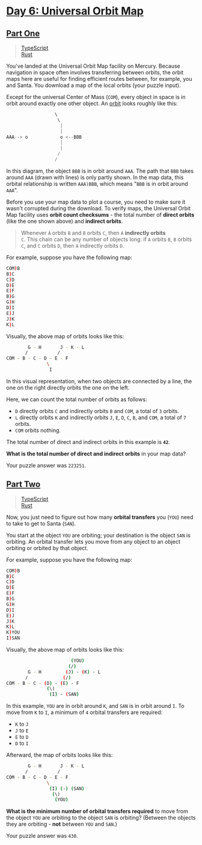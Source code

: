 # [Day 6: Universal Orbit Map](https://adventofcode.com/2019/day/6)

## [Part One](https://adventofcode.com/2019/day/6#part1)

> [TypeScript](/solutions/typescript/2019/06/part_one.ts)\
> [Rust](/solutions/rust/2019/06/src/lib.rs)

You've landed at the Universal Orbit Map facility on Mercury. Because
navigation in space often involves transferring between orbits, the orbit maps
here are useful for finding efficient routes between, for example, you and
Santa. You download a map of the local orbits (your puzzle input).

Except for the universal Center of Mass (`COM`), every object in space is in
orbit around exactly one other object. An
[orbit](https://en.wikipedia.org/wiki/Orbit) looks roughly like this:

```rs
                  \
                   \
                    |
                    |
AAA--> o            o <--BBB
                    |
                    |
                   /
                  /
```

In this diagram, the object `BBB` is in orbit around `AAA`. The path that `BBB`
takes around `AAA` (drawn with lines) is only partly shown. In the map data,
this orbital relationship is written `AAA)BBB`, which means "`BBB` is in orbit
around `AAA`".

Before you use your map data to plot a course, you need to make sure it wasn't
corrupted during the download. To verify maps, the Universal Orbit Map facility
uses **orbit count checksums** - the total number of **direct orbits** (like
the one shown above) and **indirect orbits**.

> Whenever `A` orbits `B` and `B` orbits `C`, then `A` **indirectly orbits**\
> `C`. This chain can be any number of objects long: if `A` orbits `B`, `B`
> orbits `C`, and `C` orbits `D`, then `A` indirectly orbits `D`.

For example, suppose you have the following map:

```sh
COM)B
B)C
C)D
D)E
E)F
B)G
G)H
D)I
E)J
J)K
K)L
```

Visually, the above map of orbits looks like this:

```sh
        G - H       J - K - L
       /           /
COM - B - C - D - E - F
               \
                I
```

In this visual representation, when two objects are connected by a line, the
one on the right directly orbits the one on the left.

Here, we can count the total number of orbits as follows:

- `D` directly orbits `C` and indirectly orbits `B` and `COM`, a total of `3`
  orbits.
- `L` directly orbits `K` and indirectly orbits `J`, `E`, `D`, `C`, `B`, and
  `COM`, a total of `7` orbits.
- `COM` orbits nothing.

The total number of direct and indirect orbits in this example is **`42`**.

**What is the total number of direct and indirect orbits** in your map data?

Your puzzle answer was `223251`.

## [Part Two](https://adventofcode.com/2019/day/6#part2)

> [TypeScript](/solutions/typescript/2019/06/part_two.ts)\
> [Rust](/solutions/rust/2019/06/src/lib.rs)

Now, you just need to figure out how many **orbital transfers** you (`YOU`)
need to take to get to Santa (`SAN`).

You start at the object `YOU` are orbiting; your destination is the object
`SAN` is orbiting. An orbital transfer lets you move from any object to an
object orbiting or orbited by that object.

For example, suppose you have the following map:

```sh
COM)B
B)C
C)D
D)E
E)F
B)G
G)H
D)I
E)J
J)K
K)L
K)YOU
I)SAN
```

Visually, the above map of orbits looks like this:

```sh
                        (YOU)
                       (/)
        G - H         (J) - (K) - L
       /             (/)
COM - B - C - (D) - (E) - F
               (\)
                (I) - (SAN)
```

In this example, `YOU` are in orbit around `K`, and `SAN` is in orbit around
`I`. To move from `K` to `I`, a minimum of `4` orbital transfers are required:

- `K` to `J`
- `J` to `E`
- `E` to `D`
- `D` to `I`

Afterward, the map of orbits looks like this:

```sh
        G - H       J - K - L
       /           /
COM - B - C - D - E - F
               \
                (I) (-) (SAN)
                 (\)
                  (YOU)
```

**What is the minimum number of orbital transfers required** to move from the
object `YOU` are orbiting to the object `SAN` is orbiting? (Between the
objects they are orbiting - **not** between `YOU` and `SAN`.)

Your puzzle answer was `430`.
